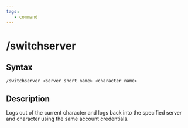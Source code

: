 ```yaml
---
tags:
   - command
---
```

# /switchserver

## Syntax
<!--cmd-syntax-start-->
```eqcommand
/switchserver <server short name> <character name>
```
<!--cmd-syntax-end-->

## Description
<!--cmd-desc-start-->
Logs out of the current character and logs back into the specified server and character using the same account credentials.
<!--cmd-desc-end-->
